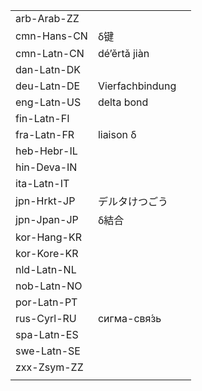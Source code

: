 | | | |
|-|-|-|
| arb-Arab-ZZ |  |  |
| cmn-Hans-CN | δ键 |  |
| cmn-Latn-CN | dé’ěrtǎ jiàn |  |
| dan-Latn-DK |  |  |
| deu-Latn-DE | Vierfachbindung |  |
| eng-Latn-US | delta bond |  |
| fin-Latn-FI |  |  |
| fra-Latn-FR | liaison δ |  |
| heb-Hebr-IL |  |  |
| hin-Deva-IN |  |  |
| ita-Latn-IT |  |  |
| jpn-Hrkt-JP | デルタけつごう |  |
| jpn-Jpan-JP | δ結合 |  |
| kor-Hang-KR |  |  |
| kor-Kore-KR |  |  |
| nld-Latn-NL |  |  |
| nob-Latn-NO |  |  |
| por-Latn-PT |  |  |
| rus-Cyrl-RU | сигма-свя́зь |  |
| spa-Latn-ES |  |  |
| swe-Latn-SE |  |  |
| zxx-Zsym-ZZ |  |  |
|  |  |  |
